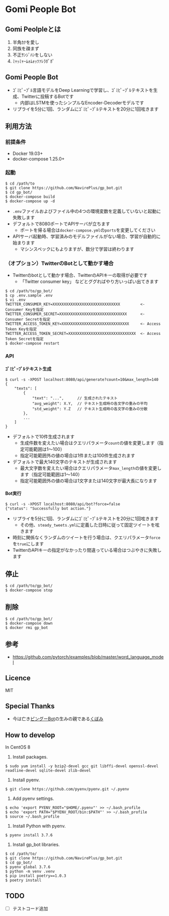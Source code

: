 # Gomi People Bot

## Gomi Peolpleとは

1. 半角ｶﾅを愛し
1. 同族を疎まず
1. 不正ｻﾝｼﾞﾊﾝをしない
1. ﾐｬｯﾐｬｰﾑｫﾑｫｯﾂｧﾚﾗﾎﾟﾎﾟ

## Gomi People Bot

+ ｺﾞﾐﾋﾟｰﾌﾟﾙ言語モデルをDeep Learningで学習し、ｺﾞﾐﾋﾟｰﾌﾟﾙテキストを生成、Twitterに投稿するBotです
    + 内部はLSTMを使ったシンプルなEncoder-Decoderモデルです
+ リプライを5分に1回、ランダムにｺﾞﾐﾋﾟｰﾌﾟﾙテキストを20分に1回呟きます

## 利用方法

### 前提条件

+ Docker 19.03+
+ docker-compose 1.25.0+

### 起動

```
$ cd /path/to
$ git clone https://github.com/NavirePlus/gp_bot.git
$ cd gp_bot/
$ docker-compose build
$ docker-compose up -d
```
+ `.env`ファイルおよびファイル中の4つの環境変数を定義していないと起動に失敗します
+ デフォルトで8080ポートでAPIサーバが立ちます
    + ポートを帰る場合は`docker-compose.yml`の`ports`を変更してください
+ APIサーバ起動時、学習済みのモデルファイルがない場合、学習が自動的に始まります
    + マシンスペックにもよりますが、数分で学習は終わります

### （オプション）TwitterのBotとして動かす場合

+ Twitterのbotとして動かす場合、TwitterのAPIキーの取得が必要です
    + 「Twitter consumer key」 などとググればやり方いっぱい出てきます

```
$ cd /path/to/gp_bot/
$ cp .env.sample .env
$ vi .env
TWITTER_CONSUMER_KEY=XXXXXXXXXXXXXXXXXXXXXXXXXXXXXX         <- Consumer Keyを指定
TWITTER_CONSUMER_SECRET=XXXXXXXXXXXXXXXXXXXXXXXXXXXXXX      <- Consumer Secretを指定
TWITTER_ACCESS_TOKEN_KEY=XXXXXXXXXXXXXXXXXXXXXXXXXXXXXX     <- Access Token Keyを指定
TWITTER_ACCESS_TOKEN_SECRET=XXXXXXXXXXXXXXXXXXXXXXXXXXXXXX  <- Access Token Secretを指定
$ docker-compose restart
```

### API

#### ｺﾞﾐﾋﾟｰﾌﾟﾙテキスト生成

```
$ curl -s -XPOST localhost:8080/api/generate?count=10&max_length=140
{
    "texts": [
        {
            "text": "...",      // 生成されたテキスト
            "avg_weight": X.Y,  // テキスト生成時の各文字の重みの平均
            "std_weight": Y.Z   // テキスト生成時の各文字の重みの分散
        },
        ...
    ]
}
```
+ デフォルトで10件生成されます
    + 生成件数を変えたい場合はクエリパラメータ`count`の値を変更します（指定可能範囲は1～100）
    + 指定可能範囲外の値の場合は1件または100件生成されます
+ デフォルトで最大140文字のテキストが生成されます
    + 最大文字数を変えたい場合はクエリパラメータ`max_length`の値を変更します（指定可能範囲は1～140）
    + 指定可能範囲外の値の場合は1文字または140文字が最大長になります

#### Bot実行

```
$ curl -s -XPOST localhost:8080/api/bot?force=false
{"status": "Successfully bot action."}
```
+ リプライを5分に1回、ランダムにｺﾞﾐﾋﾟｰﾌﾟﾙテキストを20分に1回呟きます
    + その他、`steady_tweets.yml`に定義した日時に従って固定ツイートを呟きます
+ 時刻に関係なくランダムのツイートを行う場合は、クエリパラメータ`force`を`true`にします
+ TwitterのAPIキーの指定がなかったり間違っている場合はつぶやきに失敗します

## 停止

```
$ cd /path/to/gp_bot/
$ docker-compose stop
```

## 削除

```
$ cd /path/to/gp_bot/
$ docker-compose down
$ docker rmi gp_bot
```

## 参考

+ https://github.com/pytorch/examples/blob/master/word_language_model

## Licence

MIT

## Special Thanks

+ 今は亡き[ピングーBot](http://twitter.com/Pingu_bot)の生みの親である[くぼみ](http://twitter.com/dekobokoya)

## How to develop

In CentOS 8

1. Install packages.

```
$ sudo yum install -y bzip2-devel gcc git libffi-devel openssl-devel readline-devel sqlite-devel zlib-devel
```

1. Install pyenv.

```
$ git clone https://github.com/pyenv/pyenv.git ~/.pyenv
```

1. Add pyenv settings.

```
$ echo 'export PYENV_ROOT="$HOME/.pyenv"' >> ~/.bash_profile
$ echo 'export PATH="$PYENV_ROOT/bin:$PATH"' >> ~/.bash_profile
$ source ~/.bash_profile
```

1. Install Python with pyenv.

```
$ pyenv install 3.7.6
```

1. Install gp_bot libraries.

```
$ cd /path/to/
$ git clone https://github.com/NavirePlus/gp_bot.git
$ cd gp_bot/
$ pyenv global 3.7.6
$ python -m venv .venv
$ pip install poetry==1.0.3
$ poetry install
```

## TODO

+ [ ] テストコード追加
